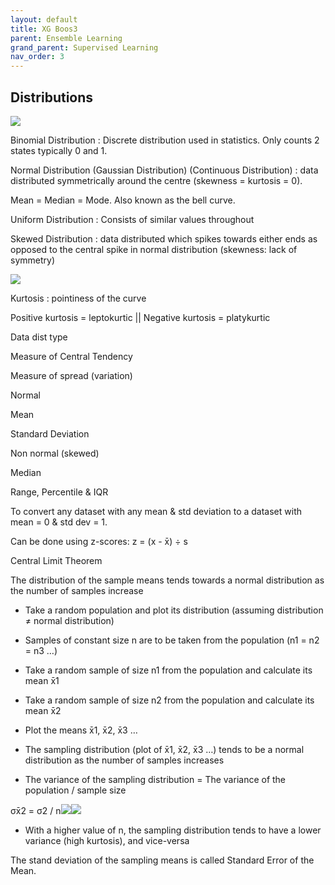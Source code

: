 ```yaml
---
layout: default
title: XG Boos3
parent: Ensemble Learning
grand_parent: Supervised Learning
nav_order: 3
---
```




## Distributions


![](https://lh5.googleusercontent.com/5YCExoAhnLJzY1eSMR-hlINKnL70QKv0Akt7nTsyw0vUb8U_ZcElyLGa5QGiyXXBmY__IFRQU5SE28fGmOdJ0-mGxmeui7TnaGBetcY8ei3gpk6oQ2jiydIYMIhJPAV87aaSIisU)

Binomial Distribution  : Discrete distribution used in statistics. Only counts 2 states typically 0 and 1.



Normal Distribution (Gaussian Distribution) (Continuous Distribution) : data distributed symmetrically around the centre (skewness = kurtosis = 0).

Mean = Median = Mode. Also known as the bell curve.



Uniform Distribution : Consists of similar values throughout



Skewed Distribution : data distributed which spikes towards either ends as opposed to the central spike in normal distribution (skewness: lack of symmetry)

![](https://lh5.googleusercontent.com/xSFebQ4fS5oGd-c7NFnD8MeJWI_SmDj1xWIb9W4nA4MT84shpU9azJ2774EmUKOwVHlRF6fFTSDB5uJCku-4JM3MPPANVczNIOP5YRYr2ZIbvz3_ho73uAedH1I8ET_xewbYOjLZ)

Kurtosis : pointiness of the curve

Positive kurtosis = leptokurtic || Negative kurtosis = platykurtic




Data dist type

Measure of Central Tendency

Measure of spread (variation)

Normal

Mean

Standard Deviation

Non normal (skewed)

Median

Range, Percentile & IQR



To convert any dataset with any mean & std deviation to a dataset with mean = 0 & std dev = 1.

Can be done using z-scores: z = (x - x̄) ÷ s




Central Limit Theorem

The distribution of the sample means tends towards a normal distribution as the number of samples increase



-   Take a random population and plot its distribution (assuming distribution ≠ normal distribution)


-   Samples of constant size n are to be taken from the population (n1 = n2 = n3 …)

-   Take a random sample of size n1 from the population and calculate its mean x̄1

-   Take a random sample of size n2 from the population and calculate its mean x̄2

-   Plot the means x̄1, x̄2, x̄3 …

-   The sampling distribution (plot of x̄1, x̄2, x̄3 …) tends to be a normal distribution as the number of samples increases

-   The variance of the sampling distribution = The variance of the population / sample size


σx̄2 = σ2 / n![](https://lh3.googleusercontent.com/eH7u73SOU6FMMOTbdRfx2JqdESutPfl8ClVYTkk4KLO5_Aq5fP0QvVd4ViWDEZ6rqpIZehKkfa4kAwbN_aM5WnLRPl8N0odC1372kNU5_TokNNaLnHQHOp4pXQbQ1TkjAFpyph8l)![](https://lh3.googleusercontent.com/lIGbfcym_m1t1UMDYmKHJTwxDaBdlKUecB6o0RQ5amQ0lT6VuJAnDjJAoB-SaFQNssE9aPRHJw7_Qt4DgMOsjYfzuhFa3uqiKK5WVLlbcRckudz90njAj4JM0t7E1HY1RSrp8PeN)

-   With a higher value of n, the sampling distribution tends to have a lower variance (high kurtosis), and vice-versa


The stand deviation of the sampling means is called Standard Error of the Mean.
